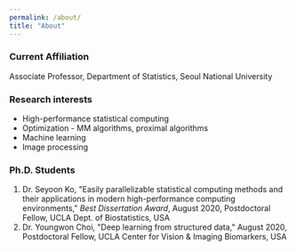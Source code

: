 ```yaml
---
permalink: /about/
title: "About"
---
```


### Current Affiliation

Associate Professor, Department of Statistics, Seoul National University

### Research interests
* High-performance statistical computing
* Optimization - MM algorithms, proximal algorithms
* Machine learning
* Image processing

### Ph.D. Students
1. Dr. Seyoon Ko, "Easily parallelizable statistical computing methods and their applications in modern high-performance computing environments," *Best Dissertation Award*, August 2020, Postdoctoral Fellow, UCLA Dept. of Biostatistics, USA
2. Dr. Youngwon Choi, "Deep learning from structured data," August 2020, Postdoctoral Fellow, UCLA Center for Vision & Imaging Biomarkers, USA
